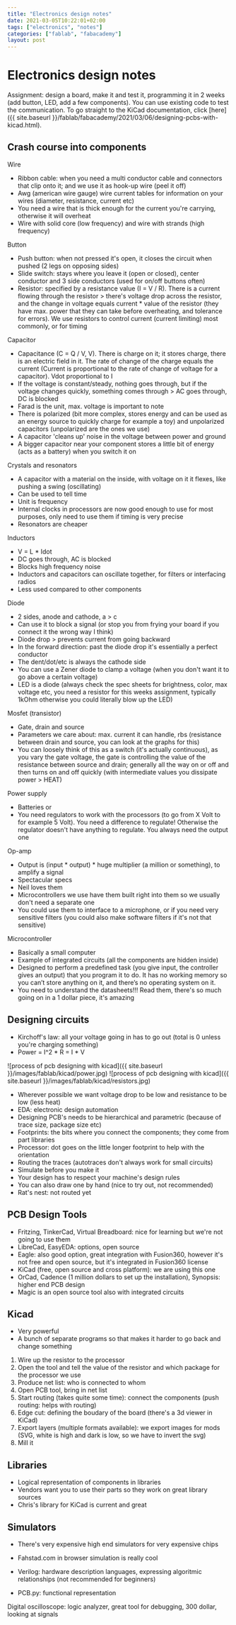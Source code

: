 ```yaml
---
title: "Electronics design notes"
date: 2021-03-05T10:22:01+02:00
tags: ["electronics", "notes"]
categories: ["fablab", "fabacademy"]
layout: post
---
```


# Electronics design notes
Assignment: design a board, make it and test it, programming it in 2 weeks (add button, LED, add a few components).
You can use existing code to test the communication. To go straight to the KiCad documentation, click [here]({{ site.baseurl }}/fablab/fabacademy/2021/03/06/designing-pcbs-with-kicad.html).

## Crash course into components
Wire
- Ribbon cable: when you need a multi conductor cable and connectors that clip onto it; and we use it as hook-up wire (peel it off)
- Awg (american wire gauge) wire current tables for information on your wires (diameter, resistance, current etc)
- You need a wire that is thick enough for the current you're carrying, otherwise it will overheat
- Wire with solid core (low frequency) and wire with strands (high frequency)

Button
- Push button: when not pressed it's open, it closes the circuit when pushed (2 legs on opposing sides)
- Slide switch: stays where you leave it (open or closed), center conductor and 3 side conductors (used for on/off buttons often)
- Resistor: specified by a resistance value (I = V / R). There is a current flowing through the resistor > there's voltage drop across the resistor, and the change in voltage equals current * value of the resistor (they have max. power that they can take before overheating, and tolerance for errors). We use resistors to control current (current limiting) most commonly, or for timing

Capacitor
- Capacitance (C = Q / V, V). There is charge on it; it stores charge, there is an electric field in it. The rate of change of the charge equals the current (Current is proportional to the rate of change of voltage for a capacitor). Vdot proportional to I
- If the voltage is constant/steady, nothing goes through, but if the voltage changes quickly, something comes through > AC goes through, DC is blocked
- Farad is the unit, max. voltage is important to note
- There is polarized (bit more complex, stores energy and can be used as an energy source to quickly charge for example a toy) and unpolarized capacitors (unpolarized are the ones we use)
- A capacitor 'cleans up' noise in the voltage between power and ground
- A bigger capacitor near your component stores a little bit of energy (acts as a battery) when you switch it on

Crystals and resonators
- A capacitor with a material on the inside, with voltage on it it flexes, like pushing a swing (oscillating)
- Can be used to tell time
- Unit is frequency
- Internal clocks in processors are now good enough to use for most purposes, only need to use them if timing is very precise
- Resonators are cheaper

Inductors
- V = L * Idot 
- DC goes through, AC is blocked
- Blocks high frequency noise
- Inductors and capacitors can oscillate together, for filters or interfacing radios
- Less used compared to other components

Diode
- 2 sides, anode and cathode, a > c 
- Can use it to block a signal (or stop you from frying your board if you connect it the wrong way I think)
- Diode drop > prevents current from going backward
- In the forward direction: past the diode drop it's essentially a perfect conductor
- The dent/dot/etc is always the cathode side
- You can use a Zener diode to clamp a voltage (when you don't want it to go above a certain voltage)
- LED is a diode (always check the spec sheets for brightness, color, max voltage etc, you need a resistor for this weeks assignment, typically 1kOhm otherwise you could literally blow up the LED)

Mosfet (transistor)
- Gate, drain and source
- Parameters we care about: max. current it can handle, rbs (resistance between drain and source, you can look at the graphs for this)
- You can loosely think of this as a switch (it's actually continuous), as you vary the gate voltage, the gate is controlling the value of the resistance between source and drain; generally all the way on or off and then turns on and off quickly (with intermediate values you dissipate power > HEAT)

Power supply
- Batteries or 
- You need regulators to work with the processors (to go from X Volt to for example 5 Volt). You need a difference to regulate! Otherwise the regulator doesn't have anything to regulate. You always need the output one

Op-amp
- Output is (input * output) * huge multiplier (a million or something), to amplify a signal
- Spectacular specs
- Neil loves them
- Microcontrollers we use have them built right into them so we usually don't need a separate one
- You could use them to interface to a microphone, or if you need very sensitive filters (you could also make software filters if it's not that sensitive)

Microcontroller
- Basically a small computer
- Example of integrated circuits (all the components are hidden inside)
- Designed to perform a predefined task (you give input, the controller gives an output) that you program it to do. It has no working memory so you can’t store anything on it, and there’s no operating system on it.
- You need to understand the datasheets!!! Read them, there's so much going on in a 1 dollar piece, it's amazing

## Designing circuits
- Kirchoff's law: all your voltage going in has to go out (total is 0 unless you're charging something)
- Power = I^2 * R = I * V

<div markdown="1" class="row-2">
![process of pcb designing with kicad]({{ site.baseurl }}/images/fablab/kicad/power.jpg)
![process of pcb designing with kicad]({{ site.baseurl }}/images/fablab/kicad/resistors.jpg)
</div>

- Wherever possible we want voltage drop to be low and resistance to be low (less heat)
- EDA: electronic design automation
- Designing PCB's needs to be hierarchical and parametric (because of trace size, package size etc)
- Footprints: the bits where you connect the components; they come from part libraries 
- Processor: dot goes on the little longer footprint to help with the orientation
- Routing the traces (autotraces don't always work for small circuits)
- Simulate before you make it
- Your design has to respect your machine's design rules
- You can also draw one by hand (nice to try out, not recommended)
- Rat's nest: not routed yet

## PCB Design Tools
- Fritzing, TinkerCad, Virtual Breadboard: nice for learning but we're not going to use them
- LibreCad, EasyEDA: options, open source
- Eagle: also good option, great integration with Fusion360, however it's not free and open source, but it's integrated in Fusion360 license
- KiCad (free, open source and cross platform): we are using this one
- OrCad, Cadence (1 million dollars to set up the installation), Synopsis: higher end PCB design
- Magic is an open source tool also with integrated circuits

## Kicad
- Very powerful
- A bunch of separate programs so that makes it harder to go back and change something

1. Wire up the resistor to the processor
2. Open the tool and tell the value of the resistor and which package for the processor we use
3. Produce net list: who is connected to whom
4. Open PCB tool, bring in net list
5. Start routing (takes quite some time): connect the components (push routing: helps with routing)
6. Edge cut: defining the boudary of the board (there's a 3d viewer in KiCad)
7. Export layers (multiple formats available): we export images for mods (SVG, white is high and dark is low, so we have to invert the svg)
8. Mill it

## Libraries
- Logical representation of components in libraries
- Vendors want you to use their parts so they work on great library sources
- Chris's library for KiCad is current and great

## Simulators
- There's very expensive high end simulators for very expensive chips
- Fahstad.com in browser simulation is really cool

- Verilog: hardware description languages, expressing algoritmic relationships (not recommended for beginners)
- PCB.py: functional representation

Digital oscilloscope: logic analyzer, great tool for debugging, 300 dollar, looking at signals

